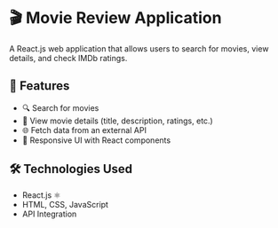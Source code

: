 # 🎬 Movie Review Application

A React.js web application that allows users to search for movies, view details, and check IMDb ratings.

## 🚀 Features
- 🔍 Search for movies
- 📜 View movie details (title, description, ratings, etc.)
- 🌐 Fetch data from an external API
- 📱 Responsive UI with React components

## 🛠️ Technologies Used
- React.js ⚛️
- HTML, CSS, JavaScript
- API Integration
